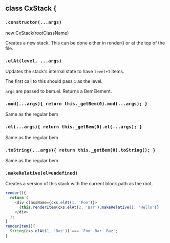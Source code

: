 ## class CxStack {

### `.constructor(...args)`

new CxStack(rootClassName)

Creates a new stack. This can be done either in render() or at the top of the file.


### `.elAt(level, ...args)`

Updates the stack's internal state to have `level+1` items.

The first call to this should pass `1` as the level.

`args` are passed to bem.el. Returns a BemElement.


### `.mod(...args){ return this._getBem(0).mod(...args); }`

Same as the regular bem

### `.el(...args){ return this._getBem(0).el(...args); }`

Same as the regular bem

### `.toString(...args){ return this._getBem(0).toString(); }`

Same as the regular bem

### `.makeRelative(el=undefined)`

Creates a version of this stack with the current block path as the root.

```js
render(){
  return (
    <div className={cxs.elAt(1, 'Foo')}>
      {this.renderItem(cxs.elAt(2, 'Bar').makeRelative(), 'Hello')}
    </div>
  );
}
renderItem(){
  String(cxs.elAt(1, 'Baz')) === 'Foo__Bar__Baz';
}
```

